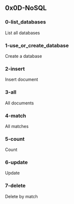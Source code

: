 ## 0x0D-NoSQL
### 0-list_databases
List all databases
### 1-use_or_create_database
Create a database
### 2-insert
Insert document
### 3-all
All documents
### 4-match
All matches
### 5-count
Count
### 6-update
Update
### 7-delete
Delete by match
